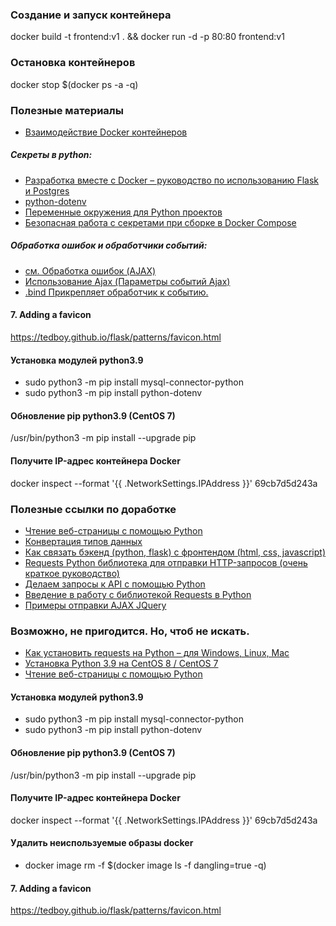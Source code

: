 ### Создание и запуск контейнера
docker build -t frontend:v1 . && docker run -d -p 80:80 frontend:v1
### Остановка контейнеров
docker stop $(docker ps -a -q)
### Полезные материалы
- [Взаимодействие Docker контейнеров](https://dotsandbrackets.com/communication-between-docker-containers-ru/)
##### Секреты в python:
- [Разработка вместе с Docker – руководство по использованию Flask и Postgres](https://falbar.ru/article/razrabotka-vmeste-s-docker-rukovodstvo-po-ispolzovaniyu-flask-i-postgres?)
- [python-dotenv](https://pypi.org/project/python-dotenv/)
- [Переменные окружения для Python проектов](https://habr.com/ru/post/472674/)
- [Безопасная работа с секретами при сборке в Docker Compose](https://habr.com/ru/company/otus/blog/501580/?)
##### Обработка ошибок и обработчики событий:
- [см. Обработка ошибок (AJAX)](https://professorweb.ru/my/javascript/jquery/level3/3_5.php?)
- [Использование Ajax (Параметры событий Ajax)](https://professorweb.ru/my/javascript/jquery/level3/3_5.php?)
- [.bind Прикрепляет обработчик к событию.](https://ruseller.com/jquery?id=125)

#### 7. Adding a favicon
https://tedboy.github.io/flask/patterns/favicon.html
#### Установка модулей python3.9
- sudo python3 -m pip install mysql-connector-python
- sudo python3 -m pip install python-dotenv
#### Обновление pip python3.9 (CentOS 7)
/usr/bin/python3 -m pip install --upgrade pip
#### Получите IP-адрес контейнера Docker
docker inspect --format '{{ .NetworkSettings.IPAddress }}' 69cb7d5d243a

### Полезные ссылки по доработке
- [Чтение веб-страницы с помощью Python](http://mindhalls.ru/web-page-read-python/)
- [Конвертация типов данных](https://pythonru.com/uroki/python-dlja-nachinajushhih/konvertacija-tipov-dannyh?)
- [Как связать бэкенд (python, flask) с фронтендом (html, css, javascript)](https://reddeveloper.ru/questions/kak-svyazat-b-ekend-python-flask-s-frontendom-html-css-javascript-oaY7X?ysclid=l2ooips4f9)
- [Requests Python библиотека для отправки HTTP-запросов (очень краткое руководство)](https://www.awesomeandrew.ru/2020/04/23/requests-python-%D0%B1%D0%B8%D0%B1%D0%BB%D0%B8%D0%BE%D1%82%D0%B5%D0%BA%D0%B0-%D0%B4%D0%BB%D1%8F-%D0%BE%D1%82%D0%BF%D1%80%D0%B0%D0%B2%D0%BA%D0%B8-http-%D0%B7%D0%B0%D0%BF%D1%80%D0%BE%D1%81%D0%BE%D0%B2/?)
- [Делаем запросы к API с помощью Python](https://pythonist.ru/delaem-zaprosy-k-api-s-pomoshhyu-python/?ysclid=l2rrnwmvlb)
- [Введение в работу с библиотекой Requests в Python](https://www.digitalocean.com/community/tutorials/how-to-get-started-with-the-requests-library-in-python-ru)
- [Примеры отправки AJAX JQuery](https://snipp.ru/jquery/ajax-jquery?#link-dozhdatsya-vypolneniya-ajax-zaprosa)
### Возможно, не пригодится. Но, чтоб не искать.
- [Как установить requests на Python – для Windows, Linux, Mac](https://programbox.ru/2021/12/11/%D0%BA%D0%B0%D0%BA-%D1%83%D1%81%D1%82%D0%B0%D0%BD%D0%BE$)
- [Установка Python 3.9 на CentOS 8 / CentOS 7](https://infoit.com.ua/linux/ustanovka-python-3-9-na-centos-8-centos-7/)
- [Чтение веб-страницы с помощью Python](http://mindhalls.ru/web-page-read-python/)
#### Установка модулей python3.9
- sudo python3 -m pip install mysql-connector-python
- sudo python3 -m pip install python-dotenv
#### Обновление pip python3.9 (CentOS 7)
/usr/bin/python3 -m pip install --upgrade pip
#### Получите IP-адрес контейнера Docker
docker inspect --format '{{ .NetworkSettings.IPAddress }}' 69cb7d5d243a

#### Удалить неиспользуемые образы docker
- docker image rm -f $(docker image ls -f dangling=true -q)
#### 7. Adding a favicon
https://tedboy.github.io/flask/patterns/favicon.html


